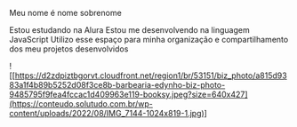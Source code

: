Meu nome é nome sobrenome

Estou estudando na Alura
Estou me desenvolvendo na linguagem JavaScript
Utilizo esse espaço para minha organização e compartilhamento dos meu projetos desenvolvidos

![[https://d2zdpiztbgorvt.cloudfront.net/region1/br/53151/biz_photo/a815d9383a1f4b89b5252d08f3ce8b-barbearia-edynho-biz-photo-9485795f9fea4fccac1d409963e119-booksy.jpeg?size=640x427](https://conteudo.solutudo.com.br/wp-content/uploads/2022/08/IMG_7144-1024x819-1.jpg)]





